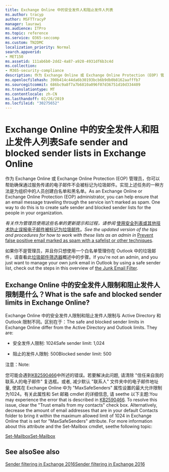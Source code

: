 ```yaml
---
title: Exchange Online 中的安全发件人和阻止发件人列表
ms.author: tracyp
author: MSFTTracyP
manager: laurawi
ms.audience: ITPro
ms.topic: reference
ms.service: O365-seccomp
ms.custom: TN2DMC
localization_priority: Normal
search.appverid:
- MET150
ms.assetid: 111ab6b0-2dd2-4a87-a928-4931df6b3c4d
ms.collection:
- M365-security-compliance
description: 作为 Exchange Online 或 Exchange Online Protection (EOP) 管理员，你可以帮助确保通过服务传递的电子邮件不会被标记为垃圾邮件。实现上述任务的一种方法是为组织中的人员创建白名单和黑名单。
ms.openlocfilehash: 390b414c44da6b30193bcb6b9db0b8162aafffb7
ms.sourcegitcommit: 686bc9a8f7a7b6810a096f07d36751d10d334409
ms.translationtype: MT
ms.contentlocale: zh-CN
ms.lasthandoff: 02/26/2019
ms.locfileid: "30275652"
---
```

# <a name="safe-sender-and-blocked-sender-lists-in-exchange-online"></a><span data-ttu-id="afe0b-104">Exchange Online 中的安全发件人和阻止发件人列表</span><span class="sxs-lookup"><span data-stu-id="afe0b-104">Safe sender and blocked sender lists in Exchange Online</span></span>

<span data-ttu-id="afe0b-p102">作为 Exchange Online 或 Exchange Online Protection (EOP) 管理员，你可以帮助确保通过服务传递的电子邮件不会被标记为垃圾邮件。实现上述任务的一种方法是为组织中的人员创建白名单和黑名单。</span><span class="sxs-lookup"><span data-stu-id="afe0b-p102">As an Exchange Online or Exchange Online Protection (EOP) administrator, you can help ensure that an email message traveling through the service isn't marked as spam. One way to do this is to create safe sender and blocked sender lists for the people in your organization.</span></span> 
  
 <span data-ttu-id="afe0b-107">*有关作为管理员使用这些名单的更新提示和过程，请参阅* [使用安全列表或其他技术防止误报电子邮件被标记为垃圾邮件](https://go.microsoft.com/fwlink/p/?LinkID=534224)。</span><span class="sxs-lookup"><span data-stu-id="afe0b-107">*See the updated version of the tips and procedures for how to work with these lists as an admin in* [Prevent false positive email marked as spam with a safelist or other techniques](https://go.microsoft.com/fwlink/p/?LinkID=534224).</span></span> 
  
<span data-ttu-id="afe0b-108">如果你不是管理员，并且你只想使用一个白名单管理你在 Outlook 中的垃圾邮件，请查看此[垃圾邮件筛选器](https://go.microsoft.com/fwlink/?LinkId=817222)概述中的步骤。</span><span class="sxs-lookup"><span data-stu-id="afe0b-108">If you're not an admin, and you just want to manage your own junk email in Outlook by using a safe sender list, check out the steps in this overview of [the Junk Email Filter](https://go.microsoft.com/fwlink/?LinkId=817222).</span></span> 
  
## <a name="what-is-the-safe-and-blocked-sender-limits-in-exchange-online"></a><span data-ttu-id="afe0b-109">Exchange Online 中的安全发件人限制和阻止发件人限制是什么？</span><span class="sxs-lookup"><span data-stu-id="afe0b-109">What is the safe and blocked sender limits in Exchange Online?</span></span>

<span data-ttu-id="afe0b-p103">Exchange Online 中的安全发件人限制和阻止发件人限制与 Active Directory 和 Outlook 限制不同。区别在于：</span><span class="sxs-lookup"><span data-stu-id="afe0b-p103">The safe and blocked sender limits in Exchange Online differ from the Active Directory and Outlook limits. They are:</span></span>
  
- <span data-ttu-id="afe0b-112">安全发件人限制: 1024</span><span class="sxs-lookup"><span data-stu-id="afe0b-112">Safe sender limit: 1,024</span></span>
    
- <span data-ttu-id="afe0b-113">阻止的发件人限制: 500</span><span class="sxs-lookup"><span data-stu-id="afe0b-113">Blocked sender limit: 500</span></span>
    
<span data-ttu-id="afe0b-114">注意：</span><span class="sxs-lookup"><span data-stu-id="afe0b-114">Note:</span></span>
  
<span data-ttu-id="afe0b-p104">您可能会遇到[KB2590466](https://support.microsoft.com/help/2590466/you-receive-the-error-junk-e-mail-validation-error-in-outlook-web-app)中所述的错误。若要解决此问题, 请清除 "信任来自我的联系人的电子邮件" 复选框。或者, 减少默认 "联系人" 文件夹中的电子邮件地址量, 使其在 Exchange Online 中为 "MaxSafeSenders" 属性设置的最大允许限制为1024。有关此属性和 Set 邮箱 cmdlet 的详细信息, 请 seethe 以下主题:</span><span class="sxs-lookup"><span data-stu-id="afe0b-p104">You may experience the error that is described in [KB2590466](https://support.microsoft.com/help/2590466/you-receive-the-error-junk-e-mail-validation-error-in-outlook-web-app). To resolve this issue, clear the "Trust emails from my contacts" check box. Alternatively, decrease the amount of email addresses that are in your default Contacts folder to bring it within the maximum allowed limit of 1024 in Exchange Online that is set for "MaxSafeSenders" attribute. For more information about this attribute and the Set-Mailbox cmdlet, seethe following topic:</span></span>
  
[<span data-ttu-id="afe0b-119">Set-Mailbox</span><span class="sxs-lookup"><span data-stu-id="afe0b-119">Set-Mailbox</span></span>](https://docs.microsoft.com/powershell/module/exchange/mailboxes/Set-Mailbox)
  
## <a name="see-also"></a><span data-ttu-id="afe0b-120">See also</span><span class="sxs-lookup"><span data-stu-id="afe0b-120">See also</span></span>

[<span data-ttu-id="afe0b-121">Sender filtering in Exchange 2016</span><span class="sxs-lookup"><span data-stu-id="afe0b-121">Sender filtering in Exchange 2016</span></span>](http://technet.microsoft.com/library/b833f864-ff10-46a0-a653-28fb9ba30896.aspx)

